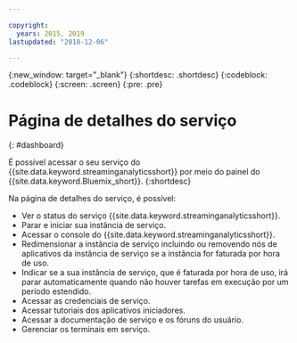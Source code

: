 ```yaml
---

copyright:
  years: 2015, 2019
lastupdated: "2018-12-06"

---
```


<!-- Attribute definitions -->
{:new_window: target="_blank"}
{:shortdesc: .shortdesc}
{:codeblock: .codeblock}
{:screen: .screen}
{:pre: .pre}

# Página de detalhes do serviço
{: #dashboard}

É possível acessar o seu serviço do {{site.data.keyword.streaminganalyticsshort}} por meio do painel do {{site.data.keyword.Bluemix_short}}.
{:shortdesc}

Na página de detalhes do serviço, é possível:

* Ver o status do serviço {{site.data.keyword.streaminganalyticsshort}}.
* Parar e iniciar sua instância de serviço.
* Acessar o console do {{site.data.keyword.streaminganalyticsshort}}.
* Redimensionar a instância de serviço incluindo ou removendo nós de aplicativos da instância de
serviço se a instância for faturada por hora de uso.
* Indicar se a sua instância de serviço, que é faturada por hora de uso, irá parar automaticamente
quando não houver tarefas em execução por um período estendido.
* Acessar as credenciais de serviço.
* Acessar tutoriais dos aplicativos iniciadores.
* Acessar a documentação de serviço e os fóruns do usuário.
* Gerenciar os terminais em serviço.

